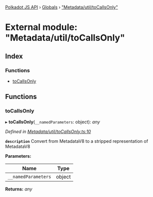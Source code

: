 [Polkadot JS API](../README.md) › [Globals](../globals.md) › ["Metadata/util/toCallsOnly"](_metadata_util_tocallsonly_.md)

# External module: "Metadata/util/toCallsOnly"

## Index

### Functions

* [toCallsOnly](_metadata_util_tocallsonly_.md#tocallsonly)

## Functions

###  toCallsOnly

▸ **toCallsOnly**(`__namedParameters`: object): *any*

*Defined in [Metadata/util/toCallsOnly.ts:10](https://github.com/polkadot-js/api/blob/492fce1af7/packages/types/src/Metadata/util/toCallsOnly.ts#L10)*

**`description`** Convert from MetadataV8 to a stripped representation of MetadataV8

**Parameters:**

Name | Type |
------ | ------ |
`__namedParameters` | object |

**Returns:** *any*
